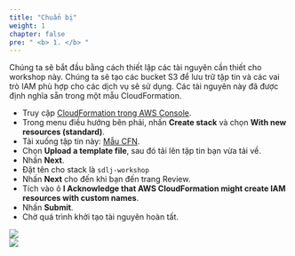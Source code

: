 ```yaml
---
title: "Chuẩn bị"
weight: 1 
chapter: false
pre: " <b> 1. </b> "
---
```


Chúng ta sẽ bắt đầu bằng cách thiết lập các tài nguyên cần thiết cho workshop này. Chúng ta sẽ tạo các bucket S3 để lưu trữ tập tin và các vai trò IAM phù hợp cho các dịch vụ sẽ sử dụng. Các tài nguyên này đã được định nghĩa sẵn trong một mẫu CloudFormation.

- Truy cập [CloudFormation trong AWS Console](https://ap-southeast-1.console.aws.amazon.com/cloudformation/home?region=ap-southeast-1#/stacks?filteringText=&filteringStatus=active&viewNested=true).
- Trong menu điều hướng bên phải, nhấn **Create stack** và chọn **With new resources (standard)**.
- Tải xuống tập tin này: [Mẫu CFN](https://drive.google.com/uc?export=download&id=1SRDkQrSHtpAknpcRDSyAc2TIMxHqU63h).
- Chọn **Upload a template file**, sau đó tải lên tập tin bạn vừa tải về.
- Nhấn **Next**.
- Đặt tên cho stack là `sdlj-workshop`
- Nhấn **Next** cho đến khi bạn đến trang Review.
- Tích vào ô **I Acknowledge that AWS CloudFormation might create IAM resources with custom names**.
- Nhấn **Submit**.
- Chờ quá trình khởi tạo tài nguyên hoàn tất.

![](../../images/1.prepare/001-prepare.png)  
![](../../images/1.prepare/002-prepare.png)

